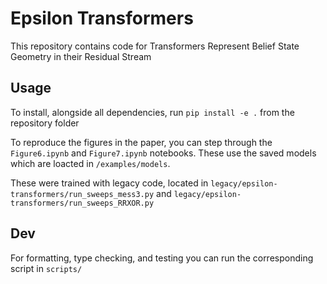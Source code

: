 # Epsilon Transformers

This repository contains code for Transformers Represent Belief State Geometry in their
Residual Stream

## Usage

To install, alongside all dependencies, run `pip install -e .` from the repository folder

To reproduce the figures in the paper, you can step through the `Figure6.ipynb` and `Figure7.ipynb` notebooks. These use the saved models which are loacted in `/examples/models`. 

These were trained with legacy code, located in `legacy/epsilon-transformers/run_sweeps_mess3.py` and `legacy/epsilon-transformers/run_sweeps_RRXOR.py`

## Dev

For formatting, type checking, and testing you can run the corresponding script in `scripts/`
